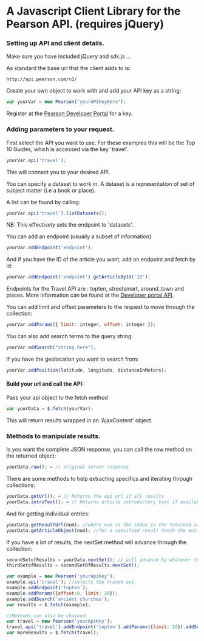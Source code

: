 A Javascript Client Library for the Pearson API. (requires jQuery)
===================================================================

### Setting up API and client details.
Make sure you have included jQuery and sdk.js ...

As standard the base url that the client adds to is:

```
http://api.pearson.com/v2/
```

Create your own object to work with and add your API key as a string:
```javascript
var yourVar = new Pearson("yourAPIkeyHere");
```
Register at the [Pearson Developer Portal](http://developer.pearson.com) for a key.

### Adding parameters to your request.

First select the API you want to use. 
For these examples this will be the Top 10 Guides, which is accessed via the key 'travel'.
```javascript
yourVar.api('travel');
```
This will connect you to your desired API.

You can specify a dataset to work in. A dataset is a representation of set of subject matter (i.e a book or place).

A list can be found by calling:
```javascript
yourVar.api('travel').listDatasets();
```
NB: This effectively sets the endpoint to 'datasets'.


You can add an endpoint (usually a subset of information)
```javascript
yourVar.addEndpoint('endpoint');
```
And if you have the ID of the article you want, add an endpoint and fetch by id:
```javascript
yourVar.addEndpoint('endpoint').getArticleById('ID');
```
Endpoints for the Travel API are : topten, streetsmart, around_town and places.
More information can be found at the [Developer portal API](http://developer.pearson.com/apis/topten-travel-guides/).

You can add limit and offset parameters to the request to move through the collection:
```javascript
yourVar.addParams({ limit: integer, offset: integer });
```

You can also add search terms to the query string:
```javascript
yourVar.addSearch("string here");
```

If you have the geolocation you want to search from:
```javascript
yourVar.addPosition(latitude, longitude, distanceInMeters);
```


#### Build your url and call the API:  
Pass your api object to the fetch method
```javascript
var yourData = $.fetch(yourVar);  
```

This will return results wrapped in an 'AjaxContent' object.   

### Methods to manipulate results.

Is you want the complete JSON response, you can call the raw method on the returned object:  
```javascript
yourData.raw(); = // original server response
```

There are some methods to help extracting specifics and iterating through collections:
```javascript
yourData.getUrl(); = // Returns the api url if all results  
yourData.introText(); = // Returns article introductory text if available
```

And for getting individual entries:  
```javascript
yourData.getResultUrl(num); //where num is the index in the returned array.
yourData.getArticleObject(num); //for a specified result fetch the entire article object from the API.
```

If you have a lot of results, the nextSet method will advance through the collection:
```javascript
secondSetofResults = yourData.nextSet(); // will advance by whatever the parameter 'limit' is.
thirdSetofResults = secondSetOfResults.nextSet();
```




```javascript
var example = new Pearson('yourApiKey');
example.api('travel'); //selects the travek api
example.addEndpoint('topten');
example.addParams({offset:0, limit: 20});
example.addSearch('ancient churches');
var results = $.fetch(example);
```

```javascript
//Methods can also be chained:
var travel = new Pearson('yourApiKey');
travel.api('travel').addEndpoint('topten').addParams({limit: 20}).addSearch('restaurant');
var moreResults = $.fetch(travel);
```




